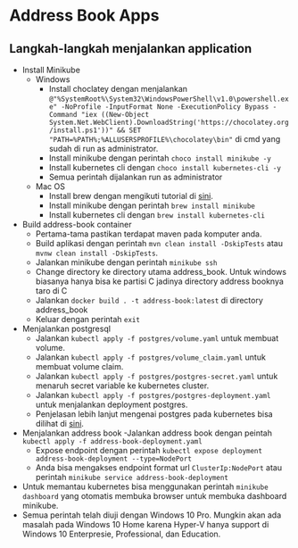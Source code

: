 # Address Book Apps

## Langkah-langkah menjalankan application
-  Install Minikube
    - Windows
        - Install choclatey dengan menjalankan `@"%SystemRoot%\System32\WindowsPowerShell\v1.0\powershell.exe" -NoProfile -InputFormat None -ExecutionPolicy Bypass -Command "iex ((New-Object System.Net.WebClient).DownloadString('https://chocolatey.org/install.ps1'))" && SET "PATH=%PATH%;%ALLUSERSPROFILE%\chocolatey\bin"` di cmd yang sudah di run as administrator.
        - Install minikube dengan perintah `choco install minikube -y`
        - Install kubernetes cli dengan `choco install kubernetes-cli -y`
        - Semua perintah dijalankan run as administrator
    - Mac OS
        - Install brew dengan mengikuti tutorial di [sini](https://docs.brew.sh/Installation).
        - Install minikube dengan perintah `brew install minikube`
        - Install kubernetes cli dengan `brew install kubernetes-cli`
-  Build address-book container
    - Pertama-tama pastikan terdapat maven pada komputer anda.
    - Build aplikasi dengan perintah `mvn clean install -DskipTests` atau `mvnw clean install -DskipTests`.
    - Jalankan minikube dengan perintah `minikube ssh`
    - Change directory ke directory utama address_book. Untuk windows biasanya hanya bisa ke partisi C jadinya directory address booknya taro di C
    - Jalankan `docker build . -t address-book:latest` di directory address_book
    - Keluar dengan perintah `exit`
- Menjalankan postgresql
    - Jalankan `kubectl apply -f postgres/volume.yaml` untuk membuat volume.
    - Jalankan `kubectl apply -f postgres/volume_claim.yaml` untuk membuat volume claim.
    - Jalankan `kubectl apply -f postgres/postgres-secret.yaml` untuk menaruh secret variable ke kubernetes cluster.
    - Jalankan `kubectl apply -f postgres/postgres-deployment.yaml` untuk menjalankan deployment postgres.
    - Penjelasan lebih lanjut mengenai postgres pada kubernetes bisa dilihat di [sini](https://medium.com/@markgituma/kubernetes-local-to-production-with-django-3-postgres-with-migrations-on-minikube-31f2baa8926e).
- Menjalankan address book
    -Jalankan address book dengan peintah `kubectl apply -f address-book-deployment.yaml`
    - Expose endpoint dengan perintah `kubectl expose deployment address-book-deployment --type=NodePort`
    - Anda bisa mengakses endpoint format url `ClusterIp:NodePort` atau perintah `minikube service address-book-deployment`
- Untuk memantau kubernetes bisa menggunakan perintah `minikube dashboard` yang otomatis membuka browser untuk membuka dashboard minikube.
- Semua perintah telah diuji dengan Windows 10 Pro. Mungkin akan ada masalah pada Windows 10 Home karena Hyper-V hanya support di Windows 10 Enterpresie, Professional, dan Education.
